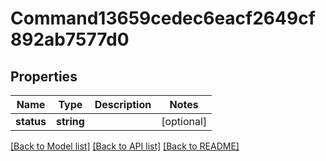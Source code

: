# Command13659cedec6eacf2649cf892ab7577d0

## Properties
Name | Type | Description | Notes
------------ | ------------- | ------------- | -------------
**status** | **string** |  | [optional] 

[[Back to Model list]](../../README.md#documentation-for-models) [[Back to API list]](../../README.md#documentation-for-api-endpoints) [[Back to README]](../../README.md)

